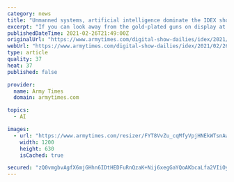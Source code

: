 ```yaml
---
category: news
title: "Unmanned systems, artificial intelligence dominate the IDEX showroom"
excerpt: "If you can look away from the gold-plated guns on display at IDEX, you'll notice a trend throughout the showroom floor."
publishedDateTime: 2021-02-26T21:49:00Z
originalUrl: "https://www.armytimes.com/digital-show-dailies/idex/2021/02/26/unmanned-systems-artificial-intelligence-dominate-the-idex-showroom/"
webUrl: "https://www.armytimes.com/digital-show-dailies/idex/2021/02/26/unmanned-systems-artificial-intelligence-dominate-the-idex-showroom/"
type: article
quality: 37
heat: 37
published: false

provider:
  name: Army Times
  domain: armytimes.com

topics:
  - AI

images:
  - url: "https://www.armytimes.com/resizer/FYT8VvZu_cqMfyVpjHNEkWTsnAw=/1200x630/filters:quality(100)/cloudfront-us-east-1.images.arcpublishing.com/mco/AZXFP5Q5HZG73J4JBIU2BVTDGE.jpg"
    width: 1200
    height: 630
    isCached: true

secured: "zQ0vmgbvAgfX6mjGHhn6IDtHEDFuRnQzaK+Nij6xegGaYQoAKbcaLfa2VIiOyIebK1JispZTRMxQk7A5y3ZcTnDnpHLfe+wX54Tj9LTDtK0b5gHOzodfZ9NtneDCr3GOh3urwKRZCA79Ps3xIkhtkBmCEs85EBYLaJRDQwoJHvPbgVhQRZzrCWCYDtf+UqcrcSW5yhnRZmNfqfvGv2z7PI1SxPFY0E1H2xZUeWOfAe1AG7VTy7lHDRBax7ALpsiXQ+RRZ8tkckfGovbHylDv8sntrYcXjJb6DyJk8KIaXfJFIJA7ziPTsDzaRqonT6sBkrHAPHej23m7kH652lkJzg5fcBf2R8OLiDMGfqKOaHs=;U4ShyFxaM/0BrSDrE61cTA=="
---
```


